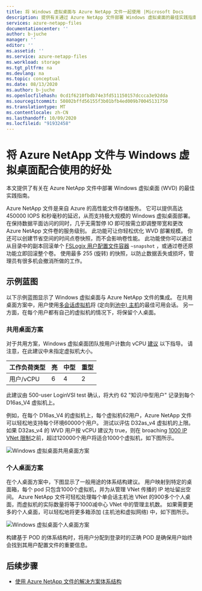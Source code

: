 ```yaml
---
title: 将 Windows 虚拟桌面与 Azure NetApp 文件一起使用 |Microsoft Docs
description: 提供有关通过 Azure NetApp 文件部署 Windows 虚拟桌面的最佳实践指南和示例蓝图。
services: azure-netapp-files
documentationcenter: ''
author: b-juche
manager: ''
editor: ''
ms.assetid: ''
ms.service: azure-netapp-files
ms.workload: storage
ms.tgt_pltfrm: na
ms.devlang: na
ms.topic: conceptual
ms.date: 08/13/2020
ms.author: b-juche
ms.openlocfilehash: 0cd1f6210fbdb74e3fd511150157dccca3e92dda
ms.sourcegitcommit: 50802bffd56155f3b01bfb4ed009b70045131750
ms.translationtype: MT
ms.contentlocale: zh-CN
ms.lasthandoff: 10/09/2020
ms.locfileid: "91932458"
---
```

# <a name="benefits-of-using-azure-netapp-files-with-windows-virtual-desktop"></a>将 Azure NetApp 文件与 Windows 虚拟桌面配合使用的好处 

本文提供了有关在 Azure NetApp 文件中部署 Windows 虚拟桌面 (WVD) 的最佳实践指南。

Azure NetApp 文件是来自 Azure 的高性能文件存储服务。 它可以提供高达 450000 IOPS 和秒毫秒的延迟，从而支持极大规模的 Windows 虚拟桌面部署。 在保持数据平面访问的同时，几乎无需暂停 IO 即可按需立即调整带宽和更改 Azure NetApp 文件卷的服务级别。 此功能可让你轻松优化 WVD 部署规模。 你还可以创建节省空间的时间点卷快照，而不会影响卷性能。 此功能使你可以通过从目录中的副本回滚单个 [FSLogix 用户配置文件容器](../virtual-desktop/store-fslogix-profile.md) `~snapshot` ，或通过卷还原功能立即回滚整个卷。  使用最多 255 (旋转) 的快照，以防止数据丢失或损坏，管理员有很多机会撤消所做的工作。

## <a name="sample-blueprints"></a>示例蓝图

以下示例蓝图显示了 Windows 虚拟桌面与 Azure NetApp 文件的集成。 在共用桌面方案中，用户使用[多会话虚拟机](../virtual-desktop/windows-10-multisession-faq.md#what-is-windows-10-enterprise-multi-session)将 (定向到[池中) 主机](../virtual-desktop/host-pool-load-balancing.md#breadth-first-load-balancing-method)的最佳可用会话。 另一方面，在每个用户都有自己的虚拟机的情况下，将保留个人桌面。

### <a name="pooled-desktop-scenario"></a>共用桌面方案

对于共用方案，Windows 虚拟桌面团队按用户计数向 vCPU [建议](/windows-server/remote/remote-desktop-services/virtual-machine-recs#multi-session-recommendations) 以下指导。 请注意，在此建议中未指定虚拟机大小。

|     工作负荷类型     |     亮    |     中型    |     重型    |
|-----------------------|--------------|---------------|--------------|
|     用户/vCPU    |     6        |     4         |     2        |


此建议由 500-user LoginVSI test 确认，将大约 62 "知识/中型用户" 记录到每个 D16as_V4 虚拟机上。 

例如，在每个 D16as_V4 的虚拟机上，每个虚拟机62用户，Azure NetApp 文件可以轻松地支持每个环境60000个用户。 测试以评估 D32as_v4 虚拟机的上限。 如果 D32as_v4 的 WVD 用户按 vCPU 建议为 true，则在 broaching [1000 IP VNet 限制](./azure-netapp-files-network-topologies.md)之前，超过120000个用户将适合1000个虚拟机，如下图所示。  

![Windows 虚拟桌面共用桌面方案](../media/azure-netapp-files/solutions-pooled-desktop-scenario.png)   

### <a name="personal-desktop-scenario"></a>个人桌面方案 

在个人桌面方案中，下图显示了一般用途的体系结构建议。 用户映射到特定的桌面箱，每个 pod 只包含1000个虚拟机，并为从管理 VNet 传播的 IP 地址留出空间。 Azure NetApp 文件可轻松处理每个单会话主机池 VNet 的900多个个人桌面，而虚拟机的实际数量将等于1000减中心 VNet 中的管理主机数。 如果需要更多的个人桌面，可以轻松地将更多箱添加 (主机池和虚拟网络) 中，如下图所示。 

![Windows 虚拟桌面个人桌面方案](../media/azure-netapp-files/solutions-personal-desktop-scenario.png)  

构建基于 POD 的体系结构时，将用户分配到登录时的正确 POD 是确保用户始终会找到其用户配置文件的重要信息。 

## <a name="next-steps"></a>后续步骤

- [使用 Azure NetApp 文件的解决方案体系结构](azure-netapp-files-solution-architectures.md)